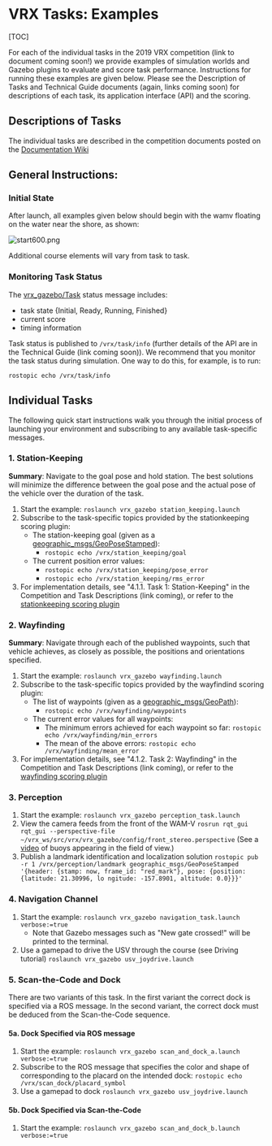 # VRX Tasks: Examples #

[TOC]

For each of the individual tasks in the 2019 VRX competition (link to document coming soon!) we provide examples of simulation worlds and Gazebo plugins to evaluate and score task performance.  Instructions for running these examples are given below. Please see the Description of Tasks and Technical Guide documents (again, links coming soon) for descriptions of each task, its application interface (API) and the scoring.

## Descriptions of Tasks ##

The individual tasks are described in the competition documents posted on the [Documentation Wiki](https://bitbucket.org/osrf/vrx/wiki/documentation)

## General Instructions: ##

### Initial State ###
After launch, all examples given below should begin with the wamv floating on the water near the
shore, as shown:

![start600.png](https://bitbucket.org/repo/BgXLzgM/images/599749426-start600.png)

Additional course elements will vary from task to task.

### Monitoring Task Status ###

The [vrx_gazebo/Task](https://bitbucket.org/osrf/vrx/src/default/vrx_gazebo/msg/Task.msg) status message includes:

* task state {Initial, Ready, Running, Finished}
* current score
* timing information

Task status is published to `/vrx/task/info` (further details of the API are in the Technical Guide (link coming soon)).  We recommend that you monitor the task status during simulation. One way to do this, for example, is to run:

```
rostopic echo /vrx/task/info 
```
## Individual Tasks ##
The following quick start instructions walk you through the initial process
of launching your environment and subscribing to any available task-specific messages.

### 1. Station-Keeping ###

**Summary**: Navigate to the goal pose and hold station. The best solutions will minimize the difference between the goal pose and the actual pose of the vehicle over the duration of the task.

1. Start the example: `roslaunch vrx_gazebo station_keeping.launch`
1. Subscribe to the task-specific topics provided by the stationkeeping scoring plugin:
    * The station-keeping goal (given as a [geographic_msgs/GeoPoseStamped](http://docs.ros.org/api/geographic_msgs/html/msg/GeoPoseStamped.html)): 
        * `rostopic echo /vrx/station_keeping/goal`
    * The current position error values:
        * `rostopic echo /vrx/station_keeping/pose_error`
        * `rostopic echo /vrx/station_keeping/rms_error`
1. For implementation details, see "4.1.1. Task 1: Station-Keeping" in the Competition and Task Descriptions (link coming), or refer to the [stationkeeping scoring plugin](https://bitbucket.org/osrf/vrx/src/default/vrx_gazebo/include/vrx_gazebo/stationkeeping_scoring_plugin.hh)

### 2. Wayfinding ###

**Summary**: Navigate through each of the published waypoints, such that vehicle achieves, as closely as possible, the positions and orientations specified.

1. Start the example: `roslaunch vrx_gazebo wayfinding.launch`
1. Subscribe to the task-specific topics provided by the wayfindind scoring plugin:
    * The list of waypoints (given as a [geographic_msgs/GeoPath](http://docs.ros.org/api/geographic_msgs/html/msg/GeoPath.html)): 
        * `rostopic echo /vrx/wayfinding/waypoints`
    * The current error values for all waypoints:
        * The minimum errors achieved for each waypoint so far: `rostopic echo /vrx/wayfinding/min_errors`
        * The mean of the above errors: `rostopic echo /vrx/wayfinding/mean_error`
1. For implementation details, see "4.1.2. Task 2: Wayfinding" in the Competition and Task Descriptions  (link coming), or refer to the [wayfinding scoring plugin](https://bitbucket.org/osrf/vrx/src/default/vrx_gazebo/include/vrx_gazebo/wayfinding_scoring_plugin.hh)

### 3. Perception ###

1. Start the example: `roslaunch vrx_gazebo perception_task.launch`
1. View the camera feeds from the front of the WAM-V `rosrun rqt_gui rqt_gui --perspective-file ~/vrx_ws/src/vrx/vrx_gazebo/config/front_stereo.perspective` (See a [video](https://vimeo.com/user5784414/review/321818142/3d90192ee0) of buoys appearing in the field of view.) 
1. Publish a landmark identification and localization solution `rostopic pub -r 1 /vrx/perception/landmark geographic_msgs/GeoPoseStamped '{header: {stamp: now, frame_id: "red_mark"}, pose: {position: {latitude: 21.30996, lo
ngitude: -157.8901, altitude: 0.0}}}'`

### 4. Navigation Channel ###

1. Start the example: `roslaunch vrx_gazebo navigation_task.launch verbose:=true`
    * Note that Gazebo messages such as "New gate crossed!" will be printed to the terminal.
1. Use a gamepad to drive the USV through the course (see Driving tutorial) `roslaunch vrx_gazebo usv_joydrive.launch`


### 5. Scan-the-Code and Dock ###

There are two variants of this task.  In the first variant the correct dock is specified via a ROS message.  In the second variant, the correct dock must be deduced from the Scan-the-Code sequence.

#### 5a. Dock Specified via ROS message ####

1. Start the example: `roslaunch vrx_gazebo scan_and_dock_a.launch verbose:=true`
1. Subscribe to the ROS message that specifies the color and shape of corresponding to the placard on the intended dock: `rostopic echo /vrx/scan_dock/placard_symbol`
1. Use a gamepad to dock `roslaunch vrx_gazebo usv_joydrive.launch`

#### 5b. Dock Specified via Scan-the-Code ####

1. Start the example: `roslaunch vrx_gazebo scan_and_dock_b.launch verbose:=true`